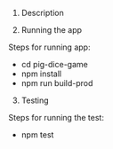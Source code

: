 1. Description



3. Running the app

Steps for running app:
- cd pig-dice-game
- npm install
- npm run build-prod

3. Testing

Steps for running the test:
- npm test